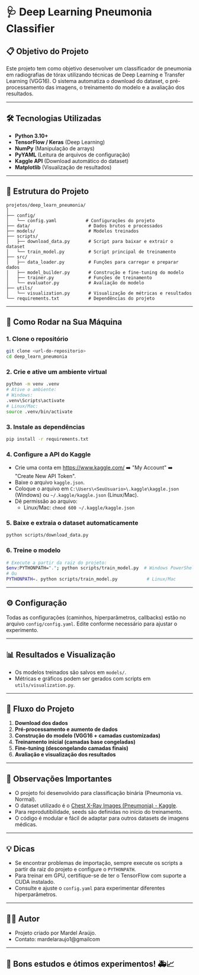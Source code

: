 # 🩺 Deep Learning Pneumonia Classifier

## 📋 Objetivo do Projeto

Este projeto tem como objetivo desenvolver um classificador de pneumonia em radiografias de tórax utilizando técnicas de Deep Learning e Transfer Learning (VGG16). O sistema automatiza o download do dataset, o pré-processamento das imagens, o treinamento do modelo e a avaliação dos resultados.

---

## 🛠️ Tecnologias Utilizadas

- **Python 3.10+**
- **TensorFlow / Keras** (Deep Learning)
- **NumPy** (Manipulação de arrays)
- **PyYAML** (Leitura de arquivos de configuração)
- **Kaggle API** (Download automático do dataset)
- **Matplotlib** (Visualização de resultados)

---

## 📁 Estrutura do Projeto

```
projetos/deep_learn_pneumonia/
│
├── config/
│   └── config.yaml           # Configurações do projeto
├── data/                      # Dados brutos e processados
├── models/                    # Modelos treinados
├── scripts/
│   ├── download_data.py       # Script para baixar e extrair o dataset
│   └── train_model.py         # Script principal de treinamento
├── src/
│   ├── data_loader.py         # Funções para carregar e preparar dados
│   ├── model_builder.py       # Construção e fine-tuning do modelo
│   ├── trainer.py             # Funções de treinamento
│   └── evaluator.py           # Avaliação do modelo
├── utils/
│   └── visualization.py       # Visualização de métricas e resultados
└── requirements.txt           # Dependências do projeto
```

---

## 🚀 Como Rodar na Sua Máquina

### 1. Clone o repositório
```bash
git clone <url-do-repositorio>
cd deep_learn_pneumonia
```

### 2. Crie e ative um ambiente virtual
```bash
python -m venv .venv
# Ative o ambiente:
# Windows:
.venv\Scripts\activate
# Linux/Mac:
source .venv/bin/activate
```

### 3. Instale as dependências
```bash
pip install -r requirements.txt
```

### 4. Configure a API do Kaggle
- Crie uma conta em https://www.kaggle.com/ ➡️ "My Account" ➡️ "Create New API Token".
- Baixe o arquivo `kaggle.json`.
- Coloque o arquivo em `C:\Users\<SeuUsuario>\.kaggle\kaggle.json` (Windows) ou `~/.kaggle/kaggle.json` (Linux/Mac).
- Dê permissão ao arquivo:
  - Linux/Mac: `chmod 600 ~/.kaggle/kaggle.json`

### 5. Baixe e extraia o dataset automaticamente
```bash
python scripts/download_data.py
```

### 6. Treine o modelo
```bash
# Execute a partir da raiz do projeto:
$env:PYTHONPATH="."; python scripts/train_model.py  # Windows PowerShell
# Ou
PYTHONPATH=. python scripts/train_model.py           # Linux/Mac
```

---

## ⚙️ Configuração

Todas as configurações (caminhos, hiperparâmetros, callbacks) estão no arquivo `config/config.yaml`. Edite conforme necessário para ajustar o experimento.

---

## 📊 Resultados e Visualização

- Os modelos treinados são salvos em `models/`.
- Métricas e gráficos podem ser gerados com scripts em `utils/visualization.py`.

---

## 🧩 Fluxo do Projeto

1. **Download dos dados**
2. **Pré-processamento e aumento de dados**
3. **Construção do modelo (VGG16 + camadas customizadas)**
4. **Treinamento inicial (camadas base congeladas)**
5. **Fine-tuning (descongelando camadas finais)**
6. **Avaliação e visualização dos resultados**

---

## 📝 Observações Importantes

- O projeto foi desenvolvido para classificação binária (Pneumonia vs. Normal).
- O dataset utilizado é o [Chest X-Ray Images (Pneumonia) - Kaggle](https://www.kaggle.com/datasets/paultimothymooney/chest-xray-pneumonia).
- Para reprodutibilidade, seeds são definidas no início do treinamento.
- O código é modular e fácil de adaptar para outros datasets de imagens médicas.

---

## 💡 Dicas

- Se encontrar problemas de importação, sempre execute os scripts a partir da raiz do projeto e configure o `PYTHONPATH`.
- Para treinar em GPU, certifique-se de ter o TensorFlow com suporte a CUDA instalado.
- Consulte e ajuste o `config.yaml` para experimentar diferentes hiperparâmetros.

---

## 👨‍💻 Autor

- Projeto criado por Mardel Araújo.
- Contato: mardelaraujo1@gmailcom

---

## 🏥 Bons estudos e ótimos experimentos! 🚑📈
